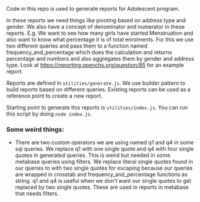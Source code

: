Code in this repo is used to generate reports for Adolescent program. 

In these reports we need things like pivoting based on address type and gender. We also have a concept of denominator and numerator in these reports. E.g. We want to see how many girls have started Menstruation and also want to know what percentage it is of total enrolments. For this we use two different queries and pass them to a function named frequency_and_percentage which does the calculation and returns percentage and numbers and also aggregates them by gender and address type. Look at https://reporting.openchs.org/question/85 for an example report.

Reports are defined in `utilities/generate.js`. We use builder pattern to build reports based on different queries. Existing reports can be used as a reference point to create a new report.

Starting point to generate this reports is `utilities/index.js`. You can run this script by doing `node index.js`.

### Some weird things:

- There are two custom operators we are using named q1 and q4 in some sql queries.  We replace q1 with one single quote and q4 with four single quotes in generated queries. This is weird but needed in some metabase queries using filters. We replace literal single quotes found in our queries to with two single quotes for escaping because our queries are wrapped in crosstab and frequency_and_percentage functions as string. q1 and q4 is useful when we don't want our single quotes to get replaced by two single quotes. These are used in reports in metabase that needs filters.
